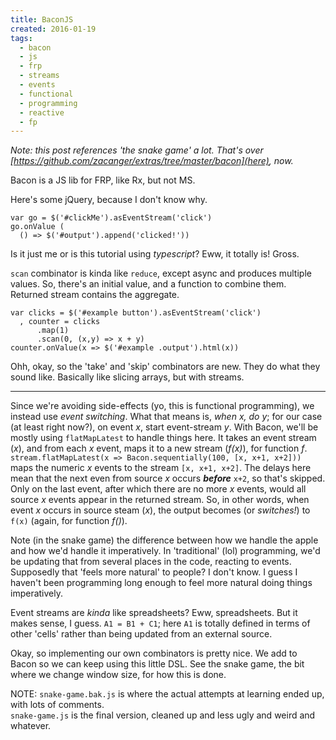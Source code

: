 ```yaml
---
title: BaconJS
created: 2016-01-19
tags:
  - bacon
  - js
  - frp
  - streams
  - events
  - functional
  - programming
  - reactive
  - fp
---
```


_Note: this post references 'the snake game' a lot. That's over  
[https://github.com/zacanger/extras/tree/master/bacon](here), now._

Bacon is a JS lib for FRP, like Rx, but not MS.

Here's some jQuery, because I don't know why.


    var go = $('#clickMe').asEventStream('click')
    go.onValue (
      () => $('#output').append('clicked!'))


Is it just me or is this tutorial using _typescript_? Eww, it totally is! Gross.

`scan` combinator is kinda like `reduce`, except async and produces multiple values. So, there's an initial value,
and a function to combine them. Returned stream contains the aggregate.

    var clicks = $('#example button').asEventStream('click')
      , counter = clicks
          .map(1)
          .scan(0, (x,y) => x + y)
    counter.onValue(x => $('#example .output').html(x))

Ohh, okay, so the 'take' and 'skip' combinators are new. They do what they sound like. Basically like slicing
arrays, but with streams.

--------


Since we're avoiding side-effects (yo, this is functional programming), we instead use _event switching_. What that
means is, _when x, do y_; for our case (at least right now?), on event _x_, start event-stream _y_. With Bacon,
we'll be mostly using `flatMapLatest` to handle things here. It takes an event stream (_x_), and from each _x_ event,
maps it to a new stream (_f(x)_), for function _f_. `stream.flatMapLatest(x => Bacon.sequentially(100, [x, x+1, x+2]))`
maps the numeric _x_ events to the stream `[x, x+1, x+2]`. The delays here mean that the next even from source _x_
occurs _**before**_ `x+2`, so that's skipped. Only on the last event, after which there are no more _x_ events, would
all source _x_ events appear in the returned stream. So, in other words, when event _x_ occurs in source steam (_x_),
the output becomes (or _switches!_) to `f(x)` (again, for function _f()_).

Note (in the snake game) the difference between how we handle the apple and how we'd handle it imperatively.
In 'traditional' (lol) programming, we'd be updating that from several places in the code, reacting to events.
Supposedly that 'feels more natural' to people? I don't know. I guess I haven't been programming long enough to
feel more natural doing things imperatively.

Event streams are _kinda_ like spreadsheets? Eww, spreadsheets. But it makes sense, I guess. `A1 = B1 + C1`; here
`A1` is totally defined in terms of other 'cells' rather than being updated from an external source.

Okay, so implementing our own combinators is pretty nice. We add to Bacon so we can keep using this little DSL. See
the snake game, the bit where we change window size, for how this is done.

NOTE: `snake-game.bak.js` is where the actual attempts at learning ended up, with lots of comments.  
`snake-game.js` is the final version, cleaned up and less ugly and weird and whatever.
